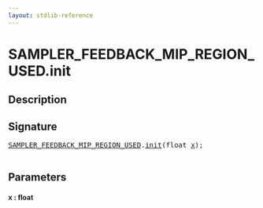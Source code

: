 ```yaml
---
layout: stdlib-reference
---
```


# SAMPLER\_FEEDBACK\_MIP\_REGION\_USED\.init

## Description





## Signature 

<pre>
<a href="index.html" class="code_type">SAMPLER_FEEDBACK_MIP_REGION_USED</a>.<a href="init.html">init</a>(<span class="code_keyword">float</span> <a href="init.html#decl-x" class="code_param">x</a>);

</pre>

## Parameters

####  <a id="decl-x"></a>x  : float

